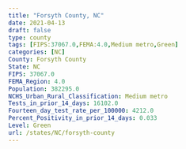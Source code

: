 ```yaml
---
title: "Forsyth County, NC"
date: 2021-04-13
draft: false
type: county
tags: [FIPS:37067.0,FEMA:4.0,Medium metro,Green]
categories: [NC]
County: Forsyth County
State: NC
FIPS: 37067.0
FEMA_Region: 4.0
Population: 382295.0
NCHS_Urban_Rural_Classification: Medium metro
Tests_in_prior_14_days: 16102.0
Fourteen_day_test_rate_per_100000: 4212.0
Percent_Positivity_in_prior_14_days: 0.033
Level: Green
url: /states/NC/forsyth-county
---
```



